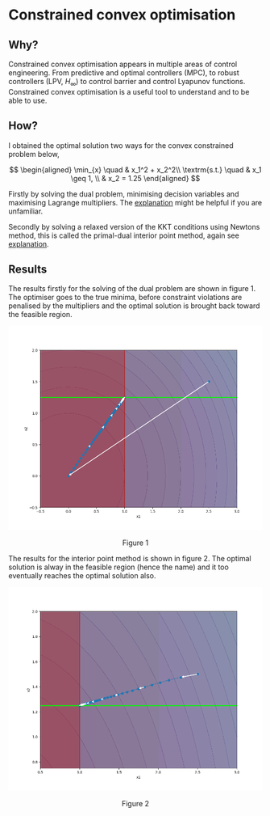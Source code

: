 # Constrained convex optimisation

## Why?
Constrained convex optimisation appears in multiple areas of control engineering. From predictive and optimal controllers (MPC), to robust controllers (LPV, $H_{\infty}$) to control barrier and control Lyapunov functions. Constrained convex optimisation is a useful tool to understand and to be able to use. 

## How?
I obtained the optimal solution two ways for the convex constrained problem below,

$$
\begin{aligned}
    \min_{x} \quad & x_1^2 + x_2^2\\
    \textrm{s.t.} \quad & x_1 \geq 1, \\
    & x_2 = 1.25
\end{aligned}
$$

Firstly by solving the dual problem, minimising decision variables and maximising Lagrange multipliers. The [explanation](https://github.com/keatinl1/Constrained-Convex-Optimisation/blob/main/writeup.pdf) might be helpful if you are unfamiliar. 

Secondly by solving a relaxed version of the KKT conditions using Newtons method, this is called the primal-dual interior point method, again see [explanation](https://github.com/keatinl1/Constrained-Convex-Optimisation/blob/main/writeup.pdf).

## Results
The results firstly for the solving of the dual problem are shown in figure 1. The optimiser goes to the true minima, before constraint violations are penalised by the multipliers and the optimal solution is brought back toward the feasible region. 

![alt text](https://raw.githubusercontent.com/keatinl1/Constrained-Convex-Optimisation/refs/heads/main/figures/solve_dual.png)
<p align="center">
Figure 1
</p>

The results for the interior point method is shown in figure 2. The optimal solution is alway in the feasible region (hence the name) and it too eventually reaches the optimal solution also.

![alt text](https://raw.githubusercontent.com/keatinl1/Constrained-Convex-Optimisation/refs/heads/main/figures/interior_point.png)
<p align="center">
Figure 2
</p>

